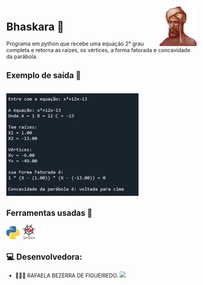 <img  src="Imagens/Bhaskara.png"  alt="Bhaskara"  width="100"  align="right">

# Bhaskara 🧮

Programa em python que recebe uma equação 2° grau completa e retorna as raízes, os vértices, a forma fatorada e concavidade da parábola.

## Exemplo de saída 📁

</br>
<img  src="Imagens/Ex_saida.png"  alt="Exemplo_de_saída"  width="350">
</br>

## Ferramentas usadas 🔧

<img src="Imagens/Python_logo.png" alt="Python logo" width="35"> <img src="Imagens/Spyder_logo.png" alt="Spyder logo" width="40">

## 💻 Desenvolvedora:

- 👩🏻‍💻 RAFAELA BEZERRA DE FIGUEIREDO. <a href="https://github.com/RafaelaBF"><img  src="https://img.shields.io/badge/github-%23100000.svg?&style=for-the-badge&logo=github&logoColor=white&link=mailto:https://github.com/RafaelaBF" width="50"></a>
